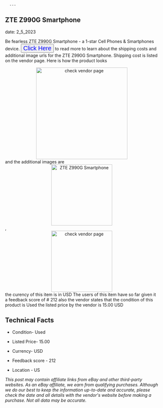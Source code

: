  
      ---
      

 ## ZTE Z990G Smartphone 

 

      

date: 2_5_2023
     

     
      

Be fearless ZTE Z990G Smartphone - a 1-star Cell Phones & Smartphones device. <button style="font-size:20px;color:blue" onclick="window.location.href = 'https://www.ebay.com/itm/385385024433?hash=item59babccbb1%3Ag%3AD5gAAOSwVbBj2XDu&mkevt=1&mkcid=1&mkrid=711-53200-19255-0&campid=%253CePNCampaignId%253E&customid=%253CreferenceId%253E&toolid=10049'">Click Here</button> to read more to learn about the shipping costs and additional image urls for the ZTE Z990G Smartphone. Shipping cost is listed on the vendor page. Here is how the product looks <div style="text-align:center;"><img onclick="window.location.href = 'https://www.ebay.com/itm/385385024433?hash=item59babccbb1%3Ag%3AD5gAAOSwVbBj2XDu&mkevt=1&mkcid=1&mkrid=711-53200-19255-0&campid=%253CePNCampaignId%253E&customid=%253CreferenceId%253E&toolid=10049';" src="https://i.ebayimg.com/thumbs/images/g/D5gAAOSwVbBj2XDu/s-l225.jpg" alt="check vendor page" style="width:300px; height:auto;object-fit:contain;" /></div> and the additional images are <div style="text-align:center;"><img onclick="window.location.href = '$https://www.ebay.com/itm/385385024433?hash=item59babccbb1%3Ag%3AD5gAAOSwVbBj2XDu&mkevt=1&mkcid=1&mkrid=711-53200-19255-0&campid=%253CePNCampaignId%253E&customid=%253CreferenceId%253E&toolid=10049';" src="https://i.ebayimg.com/images/g/D5gAAOSwVbBj2XDu/s-l1600.jpg" alt="ZTE Z990G Smartphone" style="width:200px; height:auto;object-fit:contain;" /></div>,<div style="text-align:center;"><img onclick="window.location.href = '$https://www.ebay.com/itm/385385024433?hash=item59babccbb1%3Ag%3AD5gAAOSwVbBj2XDu&mkevt=1&mkcid=1&mkrid=711-53200-19255-0&campid=%253CePNCampaignId%253E&customid=%253CreferenceId%253E&toolid=10049';" src="https://origin-galleryplus.ebayimg.com/ws/web/385385024433_2_0_1/225x225.jpg,https://origin-galleryplus.ebayimg.com/ws/web/385385024433_3_0_1/225x225.jpg,https://origin-galleryplus.ebayimg.com/ws/web/385385024433_4_0_1/225x225.jpg,https://origin-galleryplus.ebayimg.com/ws/web/385385024433_5_0_1/225x225.jpg,https://origin-galleryplus.ebayimg.com/ws/web/385385024433_6_0_1/225x225.jpg" alt="check vendor page" style="width:200px; height:auto;object-fit:contain;"/></div> the curency of this item is in USD The users of this item have so far given it a feedback score of # 212 also the vendor states that the condition of this product is Used the listed price by the vendor is  15.00 USD


      
      

 ## Technical Facts 



      
      

 - Condition- Used 


      

 - Listed Price- 15.00 


      

 - Currency- USD 


      

 - Feedback score - 212 


      

 - Location - US 


      
      

*_This post may contain affiliate links from eBay and other third-party websites. As an eBay affiliate, we earn from qualifying purchases. Although we do our best to keep the information up-to-date and accurate, please check the date and all details with the vendor's website before making a purchase. Not all data may be accurate._*



      
      